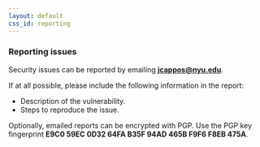 ```yaml
---
layout: default
css_id: reporting
---
```


### Reporting issues

Security issues can be reported by emailing **jcappos@nyu.edu**.

If at all possible, please include the following information in the report:

* Description of the vulnerability.
* Steps to reproduce the issue.

Optionally, emailed reports can be encrypted with PGP. Use the
PGP key fingerprint **E9C0 59EC 0D32 64FA B35F  94AD 465B F9F6 F8EB 475A**.
